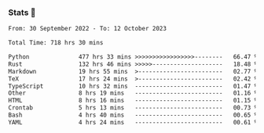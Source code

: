 ### Stats 👋
<!--START_SECTION:waka-->

```txt
From: 30 September 2022 - To: 12 October 2023

Total Time: 718 hrs 30 mins

Python              477 hrs 33 mins >>>>>>>>>>>>>>>>>--------   66.47 %
Rust                132 hrs 46 mins >>>>>--------------------   18.48 %
Markdown            19 hrs 55 mins  >------------------------   02.77 %
TeX                 17 hrs 24 mins  >------------------------   02.42 %
TypeScript          10 hrs 32 mins  -------------------------   01.47 %
Other               8 hrs 19 mins   -------------------------   01.16 %
HTML                8 hrs 16 mins   -------------------------   01.15 %
Crontab             5 hrs 13 mins   -------------------------   00.73 %
Bash                4 hrs 40 mins   -------------------------   00.65 %
YAML                4 hrs 24 mins   -------------------------   00.61 %
```

<!--END_SECTION:waka-->

<!--
**buhaytza2005/buhaytza2005** is a ✨ _special_ ✨ repository because its `README.md` (this file) appears on your GitHub profile.

Here are some ideas to get you started:

- 🔭 I’m currently working on ...
- 🌱 I’m currently learning ...
- 👯 I’m looking to collaborate on ...
- 🤔 I’m looking for help with ...
- 💬 Ask me about ...
- 📫 How to reach me: ...
- 😄 Pronouns: ...
- ⚡ Fun fact: ...
-->


